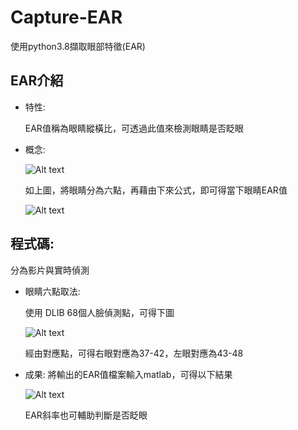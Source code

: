 # Capture-EAR
使用python3.8擷取眼部特徵(EAR)
## EAR介紹
* 特性:
  
  EAR值稱為眼睛縱橫比，可透過此值來檢測眼睛是否眨眼
  
* 概念:

  ![Alt text](photo/圖片1.png)

  如上圖，將眼睛分為六點，再藉由下來公式，即可得當下眼睛EAR值
  
  ![Alt text](photo/圖片2.png)
  
  
## 程式碼: 

  分為影片與實時偵測

* 眼睛六點取法:
  
  使用 DLIB 68個人臉偵測點，可得下圖
  
  ![Alt text](photo/圖片4.png)
  
  經由對應點，可得右眼對應為37-42，左眼對應為43-48

* 成果: 
  將輸出的EAR值檔案輸入matlab，可得以下結果
  
   ![Alt text](photo/圖片3.png)
  
  EAR斜率也可輔助判斷是否眨眼
